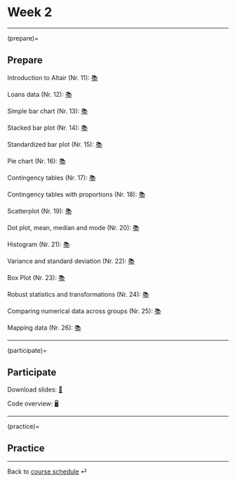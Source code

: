 # Week 2


---

(prepare)=
## Prepare

Introduction to Altair (Nr. 11): [📚](https://uwdata.github.io/visualization-curriculum/altair_introduction.html)

Loans data (Nr. 12): [📚](https://openintro-ims.netlify.app/explore-categorical.html#explore-categorical)

Simple bar chart (Nr. 13): [📚](https://openintro-ims.netlify.app/explore-categorical.html#contingency-tables-and-bar-plots)

Stacked bar plot (Nr. 14): [📚](https://openintro-ims.netlify.app/explore-categorical.html#bar-plots-with-two-variables)

Standardized bar plot (Nr. 15): [📚](https://openintro-ims.netlify.app/explore-categorical.html#bar-plots-with-two-variables)

Pie chart (Nr. 16): [📚](https://openintro-ims.netlify.app/explore-categorical.html#pie-charts)

Contingency tables (Nr. 17): [📚](https://openintro-ims.netlify.app/explore-categorical.html#contingency-tables-and-bar-plots)

Contingency tables with proportions (Nr. 18): [📚](https://openintro-ims.netlify.app/explore-categorical.html#row-and-column-proportions)

Scatterplot (Nr. 19): [📚](https://openintro-ims.netlify.app/explore-numerical.html#scatterplots)

Dot plot, mean, median and mode (Nr. 20): [📚](https://openintro-ims.netlify.app/explore-numerical.html#dotplots)

Histogram  (Nr. 21): [📚](https://openintro-ims.netlify.app/explore-numerical.html#histograms)

Variance and standard deviation (Nr. 22): [📚](https://openintro-ims.netlify.app/explore-numerical.html#histograms)

Box Plot (Nr. 23): [📚](https://openintro-ims.netlify.app/explore-numerical.html#boxplots)

Robust statistics and transformations (Nr. 24): [📚](https://openintro-ims.netlify.app/explore-numerical.html#robust-statistics)

Comparing numerical data across groups (Nr. 25): [📚](https://openintro-ims.netlify.app/explore-categorical.html#comparing-numerical-data-across-groups)

Mapping data (Nr. 26): [📚](https://openintro-ims.netlify.app/explore-numerical.html#mapping-data)



---

(participate)=
## Participate


Download slides: [📑](https://drive.google.com/file/d/1-hVUAW4V6y0Jlw-_4Zmk0nJmF9iT1s5f/view?usp=sharing)

Code overview: [🖥](../code/code-overview.md)


---

(practice)=
## Practice






---

Back to [course schedule](../docs/course-schedule.md) ⏎
